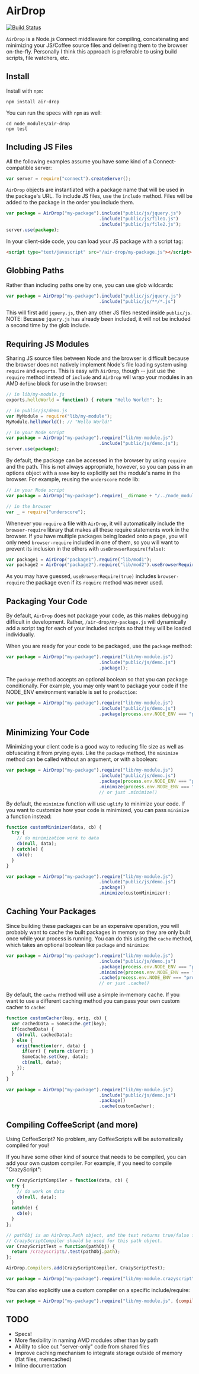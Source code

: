 # AirDrop

[![Build Status](https://secure.travis-ci.org/chrisjpowers/air-drop.png)](http://travis-ci.org/chrisjpowers/air-drop)

`AirDrop` is a Node.js Connect middleware for compiling, concatenating and minimizing
 your JS/Coffee source files and delivering them to the browser on-the-fly. 
Personally I think this approach is preferable to using build scripts, file watchers, etc.

## Install

Install with `npm`:

```
npm install air-drop
```

You can run the specs with `npm` as well:

```
cd node_modules/air-drop
npm test
```

## Including JS Files

All the following examples assume you have some kind of a Connect-compatible server:

```javascript
var server = require("connect").createServer();
```

`AirDrop` objects are instantiated with a package name that will be used in the package's
URL. To include JS files, use the `include` method. Files will be added to the package
in the order you include them.

```javascript
var package = AirDrop("my-package").include("public/js/jquery.js")
                                   .include("public/js/file1.js")
                                   .include("public/js/file2.js");
server.use(package);
```

In your client-side code, you can load your JS package with a script tag:

```html
<script type="text/javascript" src="/air-drop/my-package.js"></script>
```

## Globbing Paths

Rather than including paths one by one, you can use glob wildcards:

```javascript
var package = AirDrop("my-package").include("public/js/jquery.js")
                                   .include("public/js/**/*.js")
```

This will first add `jquery.js`, then any other JS files nested inside `public/js`.
NOTE: Because `jquery.js` has already been included, it will not be included a
second time by the glob include.

## Requiring JS Modules

Sharing JS source files between Node and the browser is difficult because the browser
does not natively implement Node's file loading system using `require` and `exports`.
This is easy with `AirDrop`, though -- just use the `require` method instead of `include`
and `AirDrop` will wrap your modules in an AMD `define` block for use in the browser:

```javascript
// in lib/my-module.js
exports.helloWorld = function() { return "Hello World!"; };

// in public/js/demo.js
var MyModule = require("lib/my-module");
MyModule.helloWorld(); // "Hello World!"

// in your Node script
var package = AirDrop("my-package").require("lib/my-module.js")
                                   .include("public/js/demo.js");
server.use(package);
```

By default, the package can be accessed in the browser by using `require` 
and the path. This is not always appropriate, however, so you can pass in 
an options object with a `name` key to explicitly set the module's name in
the browser. For example, reusing the `underscore` node lib:

```javascript
// in your Node script
var package = AirDrop("my-package").require(__dirname + "/../node_modules/underscore/underscore.js", {name: "underscore"});

// in the browser
var _ = require("underscore");
```

Whenever you `require` a file with `AirDrop`, it will automatically include
the `browser-require` library that makes all these require statements work
in the browser. If you have multiple packages being loaded onto a page, you
will only need `browser-require` included in one of them, so you will want
to prevent its inclusion in the others with `useBrowserRequire(false)`:

```javascript
var package1 = AirDrop("package1").require("lib/mod1");
var package2 = AirDrop("package2").require("lib/mod2").useBrowserRequire(false);
```

As you may have guessed, `useBrowserRequire(true)` includes `browser-require`
the package even if its `require` method was never used.

## Packaging Your Code

By default, `AirDrop` does not package your code, as this makes debugging difficult
in development. Rather, `/air-drop/my-package.js` will dynamically add a script tag
for each of your included scripts so that they will be loaded individually.

When you are ready for your code to be packaged, use the `package` method:

```javascript
var package = AirDrop("my-package").require("lib/my-module.js")
                                   .include("public/js/demo.js")
                                   .package();
```

The `package` method accepts an optional boolean so that you can package conditionally.
For example, you may only want to package your code if the NODE_ENV environment
variable is set to `production`:

```javascript
var package = AirDrop("my-package").require("lib/my-module.js")
                                   .include("public/js/demo.js")
                                   .package(process.env.NODE_ENV === "production");
```

## Minimizing Your Code

Minimizing your client code is a good way to reducing file size as well as obfuscating
it from prying eyes. Like the `package` method, the `minimize` method can be called
without an argument, or with a boolean:

```javascript
var package = AirDrop("my-package").require("lib/my-module.js")
                                   .include("public/js/demo.js")
                                   .package(process.env.NODE_ENV === "production")
                                   .minimize(process.env.NODE_ENV === "production");
                                   // or just .minimize()
```

By default, the `minimize` function will use `uglify` to minimize your code. If you
want to customize how your code is minimized, you can pass `minimize` a function instead:

```javascript
function customMinimizer(data, cb) {
  try {
    // do minimization work to data
    cb(null, data);
  } catch(e) {
    cb(e);
  }
}

var package = AirDrop("my-package").require("lib/my-module.js")
                                   .include("public/js/demo.js")
                                   .package()
                                   .minimize(customMinimizer);
```

## Caching Your Packages

Since building these packages can be an expensive operation, you will probably want to cache
the built packages in memory so they are only built once while your process is running.
You can do this using the `cache` method, which takes an optional boolean like `package`
and `minimize`:


```javascript
var package = AirDrop("my-package").require("lib/my-module.js")
                                   .include("public/js/demo.js")
                                   .package(process.env.NODE_ENV === "production")
                                   .minimize(process.env.NODE_ENV === "production")
                                   .cache(process.env.NODE_ENV === "production");
                                   // or just .cache()
```

By default, the `cache` method will use a simple in-memory cache. If you want to use
a different caching method you can pass your own custom cacher to `cache`:

```javascript
function customCacher(key, orig, cb) {
  var cachedData = SomeCache.get(key);
  if(cachedData) {
    cb(null, cachedData);
  } else {
    orig(function(err, data) {
      if(err) { return cb(err); }
      SomeCache.set(key, data);
      cb(null, data);
    });
  }
}

var package = AirDrop("my-package").require("lib/my-module.js")
                                   .include("public/js/demo.js")
                                   .package()
                                   .cache(customCacher);
```

## Compiling CoffeeScript (and more)

Using CoffeeScript? No problem, any CoffeeScripts will be automatically compiled for you!

If you have some other kind of source that needs to be compiled, you can add your own custom
compiler. For example, if you need to compile "CrazyScript":

```javascript
var CrazyScriptCompiler = function(data, cb) {
  try {
    // do work on data
    cb(null, data);
  }
  catch(e) {
    cb(e);
  }
};

// pathObj is an AirDrop.Path object, and the test returns true/false for whether our
// CrazyScriptCompiler should be used for this path object.
var CrazyScriptTest = function(pathObj) {
  return /crazyscript$/.test(pathObj.path);
};

AirDrop.Compilers.add(CrazyScriptCompiler, CrazyScriptTest);

var package = AirDrop("my-package").require("lib/my-module.crazyscript")
```

You can also explicitly use a custom compiler on a specific include/require:

```javascript
var package = AirDrop("my-package").require("lib/my-module.js", {compiler: CrazyScriptCompiler});
```

## TODO

- Specs!
- More flexibility in naming AMD modules other than by path
- Ability to slice out "server-only" code from shared files
- Improve caching mechanism to integrate storage outside of memory (flat files, memcached)
- Inline documentation

